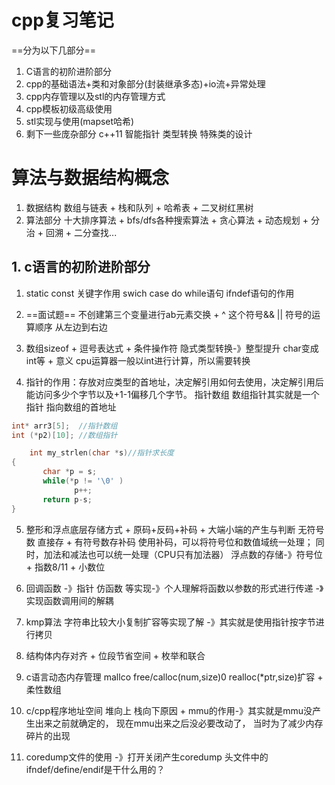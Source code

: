 # cpp复习笔记
==分为以下几部分==
1. C语言的初阶进阶部分
2. cpp的基础语法+类和对象部分(封装继承多态)+io流+异常处理
3. cpp内存管理以及stl的内存管理方式
4. cpp模板初级高级使用
5. stl实现与使用(mapset哈希)
6. 剩下一些庞杂部分 c++11 智能指针 类型转换 特殊类的设计

# 算法与数据结构概念
1. 数据结构 
  数组与链表 + 栈和队列 + 哈希表 + 二叉树红黑树 
2. 算法部分
  十大排序算法 + bfs/dfs各种搜索算法 + 贪心算法 + 动态规划 + 分治 + 回溯  + 二分查找...

## 1. c语言的初阶进阶部分
  1. static const 关键字作用
  swich case do while语句
  ifndef语句的作用
  
  2. ==面试题== 不创建第三个变量进行ab元素交换 + ^ 这个符号&& || 符号的运算顺序 从左边到右边 
  
  3. 数组sizeof + 逗号表达式 + 条件操作符
  隐式类型转换-》整型提升 char变成int等 + 意义 cpu运算器一般以int进行计算，所以需要转换
  
  4. 指针的作用：存放对应类型的首地址，决定解引用如何去使用，决定解引用后能访问多少个字节以及+1-1偏移几个字节。
  指针数组 数组指针其实就是一个指针 指向数组的首地址
  ```cpp
  int* arr3[5];  //指针数组 
  int (*p2)[10]; //数组指针
  ```
```cpp
    int my_strlen(char *s)//指针求长度
{
       char *p = s;
       while(*p != '\0' )
              p++;
       return p-s;
}
```
  
  5. 整形和浮点底层存储方式 + 原码+反码+补码 + 大端小端的产生与判断
  无符号数 直接存 + 有符号数存补码
  使用补码，可以将符号位和数值域统一处理； 同时，加法和减法也可以统一处理（CPU只有加法器）
  浮点数的存储-》符号位 + 指数8/11 + 小数位
  
  5. 回调函数 -》指针 仿函数 等实现-》个人理解将函数以参数的形式进行传递 -》实现函数调用间的解耦
  
  6. kmp算法 字符串比较大小复制扩容等实现了解 -》其实就是使用指针按字节进行拷贝
  
  7. 结构体内存对齐 + 位段节省空间 + 枚举和联合
  
  8. c语言动态内存管理 mallco free/calloc(num,size)0 realloc(*ptr,size)扩容 + 柔性数组
  
  9. c/cpp程序地址空间 堆向上 栈向下原因 + mmu的作用-》其实就是mmu没产生出来之前就确定的， 现在mmu出来之后没必要改动了， 当时为了减少内存碎片的出现

  10. coredump文件的使用 -》打开关闭产生coredump
    头文件中的ifndef/define/endif是干什么用的？
